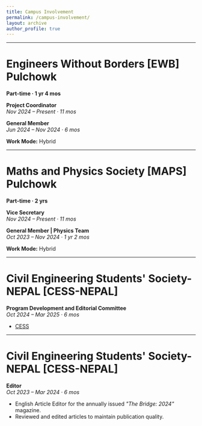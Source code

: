 ```yaml
---
title: Campus Involvement
permalink: /campus-involvement/
layout: archive
author_profile: true
---
```

---
# Engineers Without Borders [EWB] Pulchowk
**Part-time · 1 yr 4 mos**

**Project Coordinator**  
*Nov 2024 – Present · 11 mos*  
  
**General Member**  
*Jun 2024 – Nov 2024 · 6 mos*  

**Work Mode:** Hybrid

---

# Maths and Physics Society [MAPS] Pulchowk
**Part-time · 2 yrs**  


**Vice Secretary**  
*Nov 2024 – Present · 11 mos*  
 

**General Member | Physics Team**  
*Oct 2023 – Nov 2024 · 1 yr 2 mos*  

**Work Mode:** Hybrid

---

# Civil Engineering Students' Society-NEPAL [CESS-NEPAL]

**Program Development and Editorial Committee**  
*Oct 2024 – Mar 2025 · 6 mos*  
 
 - [CESS](/images/cess-certificate.jpg)  

---

# Civil Engineering Students' Society-NEPAL [CESS-NEPAL]

**Editor**  
*Oct 2023 – Mar 2024 · 6 mos*  
- English Article Editor for the annually issued *"The Bridge: 2024"* magazine.  
- Reviewed and edited articles to maintain publication quality.
